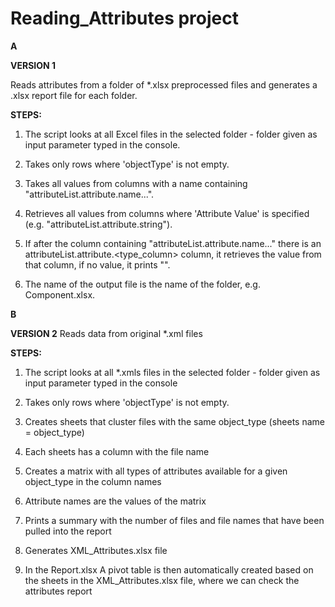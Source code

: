 # Reading_Attributes project #

**A** 

**VERSION 1**

 Reads attributes from a folder of *.xlsx preprocessed files and generates a .xlsx report file for each folder.

**STEPS:**
  1) The script looks at all Excel files in the selected folder - folder given as input parameter typed in the console.

  2) Takes only rows where 'objectType' is not empty.

  3) Takes all values from columns with a name containing "attributeList.attribute.name...".

  4) Retrieves all values from columns where 'Attribute Value' is specified (e.g. "attributeList.attribute.string").

  5) If after the column containing "attributeList.attribute.name..." there is an attributeList.attribute.<type_column> column, it retrieves the value from that column, if no value, it prints "<none>".

  6) The name of the output file is the name of the folder, e.g. Component.xlsx.


**B**

**VERSION 2**  Reads data from original *.xml files

**STEPS:**
   1) The script looks at all *.xmls files in the selected folder - folder given as input parameter typed in the console
      
   2) Takes only rows where 'objectType' is not empty.

   3) Creates sheets that cluster files with the same object_type (sheets name = object_type)
   
   4) Each sheets has a column with the file name 
   
   5) Creates a matrix with all types of attributes available for a given object_type in the column names
   
   6) Attribute names are the values of the matrix
   
   7) Prints a summary with the number of files and file names that have been pulled into the report
   
   8) Generates XML_Attributes.xlsx file
   
   9) In the Report.xlsx A pivot table is then automatically created based on the sheets in the XML_Attributes.xlsx file, where we can check the attributes report 
   






